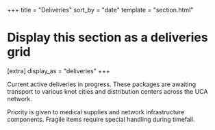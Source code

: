 +++
title = "Deliveries"
sort_by = "date"
template = "section.html"

# Display this section as a deliveries grid
[extra]
display_as = "deliveries"
+++

Current active deliveries in progress. These packages are awaiting transport to various knot cities and distribution centers across the UCA network.

Priority is given to medical supplies and network infrastructure components. Fragile items require special handling during timefall.
